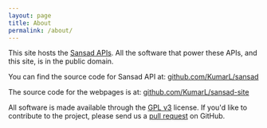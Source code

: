 ```yaml
---
layout: page
title: About
permalink: /about/
---
```


This site hosts the [Sansad APIs](/api). All the software that power these APIs, and this site, is in the public domain.

You can find the source code for Sansad API at: [github.com/KumarL/sansad](https://github.com/KumarL/sansad)

The source code for the webpages is at: [github.com/KumarL/sansad-site](https://github.com/KumarL/sansad-site)

All software is made available through the [GPL v3](http://www.gnu.org/licenses/gpl-3.0.txt) license. If you'd like to contribute to the project, please send us a [pull request](https://help.github.com/articles/creating-a-pull-request) on GitHub.
